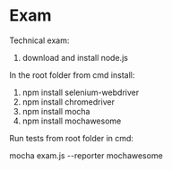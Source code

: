 # Exam
Technical exam:

1) download and install node.js

In the root folder from cmd install: 

1) npm install selenium-webdriver
2) npm install chromedriver
3) npm install mocha
4) npm install mochawesome

Run tests from root folder in cmd:

mocha exam.js --reporter mochawesome
